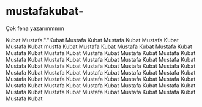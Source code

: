 # mustafakubat-
Çok fena yazarımmmm

Kubat Mustafa."."Kubat Mustafa 
Kubat Mustafa.Kubat Mustafa Kubat Mustafa Kubat mustfa 
Kubat Mustafa Kubat Mustafa Kubat Mustafa Kubat Mustafa Kubat Mustafa Kubat Mustafa Kubat Mustafa Kubat Mustafa Kubat Mustafa Kubat Mustafa Kubat Mustafa Kubat Mustafa Kubat Mustafa Kubat Mustafa Kubat Mustafa Kubat Mustafa Kubat Mustafa Kubat Mustafa Kubat Mustafa Kubat Mustafa Kubat Mustafa Kubat Mustafa Kubat Mustafa Kubat Mustafa Kubat Mustafa Kubat Mustafa Kubat Mustafa Kubat Mustafa Kubat Mustafa Kubat Mustafa Kubat Mustafa Kubat Mustafa Kubat Mustafa Kubat Mustafa Kubat Mustafa Kubat Mustafa Kubat Mustafa Kubat Mustafa Kubat Mustafa Kubat 

